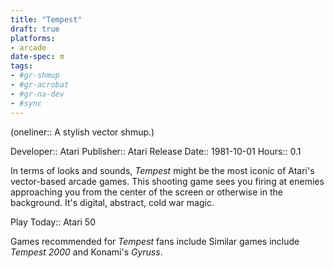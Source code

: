 ```yaml
---
title: "Tempest"
draft: true
platforms:
- arcade
date-spec: m
tags:
- #gr-shmup 
- #gr-acrobat 
- #gr-na-dev 
- #sync
---
```


(oneliner:: A stylish vector shmup.)

Developer:: Atari
Publisher:: Atari
Release Date:: 1981-10-01
Hours:: 0.1

In terms of looks and sounds, *Tempest* might be the most iconic of Atari's vector-based arcade games. This shooting game sees you firing at enemies approaching you from the center of the screen or otherwise in the background. It's digital, abstract, cold war magic.

Play Today:: Atari 50

Games recommended for *Tempest* fans include Similar games include *Tempest 2000* and Konami's *Gyruss*.